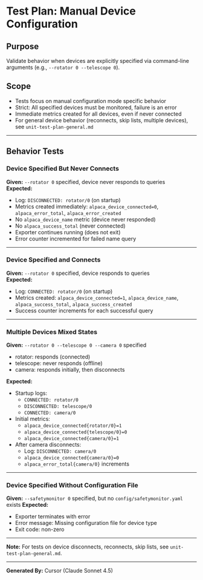 # Test Plan: Manual Device Configuration

## Purpose

Validate behavior when devices are explicitly specified via command-line arguments (e.g., `--rotator 0 --telescope 0`).

## Scope

- Tests focus on manual configuration mode specific behavior
- Strict: All specified devices must be monitored, failure is an error
- Immediate metrics created for all devices, even if never connected
- For general device behavior (reconnects, skip lists, multiple devices), see `unit-test-plan-general.md`

---

## Behavior Tests

### Device Specified But Never Connects

**Given:** `--rotator 0` specified, device never responds to queries  
**Expected:**
- Log: `DISCONNECTED: rotator/0` (on startup)
- Metrics created immediately: `alpaca_device_connected=0`, `alpaca_error_total`, `alpaca_error_created`
- No `alpaca_device_name` metric (device never responded)
- No `alpaca_success_total` (never connected)
- Exporter continues running (does not exit)
- Error counter incremented for failed name query

---

### Device Specified and Connects

**Given:** `--rotator 0` specified, device responds to queries  
**Expected:**
- Log: `CONNECTED: rotator/0` (on startup)
- Metrics created: `alpaca_device_connected=1`, `alpaca_device_name`, `alpaca_success_total`, `alpaca_success_created`
- Success counter increments for each successful query

---

### Multiple Devices Mixed States

**Given:** `--rotator 0 --telescope 0 --camera 0` specified
- rotator: responds (connected)
- telescope: never responds (offline)
- camera: responds initially, then disconnects

**Expected:**
- Startup logs:
  - `CONNECTED: rotator/0`
  - `DISCONNECTED: telescope/0`
  - `CONNECTED: camera/0`
- Initial metrics:
  - `alpaca_device_connected{rotator/0}=1`
  - `alpaca_device_connected{telescope/0}=0`
  - `alpaca_device_connected{camera/0}=1`
- After camera disconnects:
  - Log: `DISCONNECTED: camera/0`
  - `alpaca_device_connected{camera/0}=0`
  - `alpaca_error_total{camera/0}` increments

---

### Device Specified Without Configuration File

**Given:** `--safetymonitor 0` specified, but no `config/safetymonitor.yaml` exists
**Expected:**
- Exporter terminates with error
- Error message: Missing configuration file for device type
- Exit code: non-zero

---

**Note:** For tests on device disconnects, reconnects, skip lists, see `unit-test-plan-general.md`.

---

**Generated By:** Cursor (Claude Sonnet 4.5)

